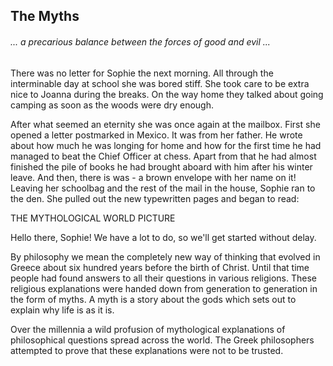 ## The Myths

###### ... a precarious balance between the forces of good and evil ...

There was no letter for Sophie the next morning. All through the interminable day at school she was bored stiff. She took care to be extra nice to Joanna during the breaks. On the way home they talked about going camping as soon as the woods were dry enough.

After what seemed an eternity she was once again at the mailbox. First she opened a letter postmarked in Mexico. It was from her father. He wrote about how much he was longing for home and how for the first time he had managed to beat the Chief Officer at chess. Apart from that he had almost finished the pile of books he had brought aboard with him after his winter leave. And then, there is was - a brown envelope with her name on it! Leaving her schoolbag and the rest of the mail in the house, Sophie ran to the den. She pulled out the new typewritten pages and began to read:

THE MYTHOLOGICAL WORLD PICTURE

Hello there, Sophie! We have a lot to do, so we'll get started without delay.

By philosophy we mean the completely new way of thinking that evolved in Greece about six hundred years before the birth of Christ. Until that time people had found answers to all their questions in various religions. These religious explanations were handed down from generation to generation in the form of myths. A myth is a story about the gods which sets out to explain why life is as it is.

Over the millennia a wild profusion of mythological explanations of philosophical questions spread across the world. The Greek philosophers attempted to prove that these explanations were not to be trusted.

